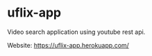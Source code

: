 # uflix-app
Video search application using youtube rest api.

Website: https://uflix-app.herokuapp.com/
